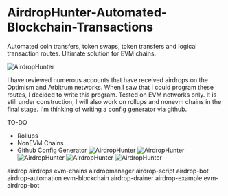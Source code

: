 # AirdropHunter-Automated-Blockchain-Transactions
Automated coin transfers, token swaps, token transfers and logical transaction routes. Ultimate solution for EVM chains.

![AirdropHunter](https://github.com/dnx100/AirdropHunter-Automated-Blockchain-Transactions/blob/main/ss/airdrophuntertransfernative.gif)

I have reviewed numerous accounts that have received airdrops on the Optimism and Arbitrum networks.
When I saw that I could program these routes, I decided to write this program.
Tested on EVM networks only. It is still under construction, I will also work on rollups and nonevm chains in the final stage.
I'm thinking of writing a config generator via github.


TO-DO
* Rollups
* NonEVM Chains
* Github Config Generator
![AirdropHunter](https://github.com/dnx100/AirdropHunter-Automated-Blockchain-Transactions/blob/main/ss/airdrophunter1.jpg)
![AirdropHunter](https://github.com/dnx100/AirdropHunter-Automated-Blockchain-Transactions/blob/main/ss/airdrophunter2.jpg)
![AirdropHunter](https://github.com/dnx100/AirdropHunter-Automated-Blockchain-Transactions/blob/main/ss/airdrophunter3.jpg)
![AirdropHunter](https://github.com/dnx100/AirdropHunter-Automated-Blockchain-Transactions/blob/main/ss/airdrophunter4.jpg)
![AirdropHunter](https://github.com/dnx100/AirdropHunter-Automated-Blockchain-Transactions/blob/main/ss/airdrophunter5.jpg)


airdrop
airdrops
evm-chains
airdropmanager
airdrop-script
airdrop-bot
airdrop-automation
evm-blockchain
airdrop-drainer
airdrop-example
evm-airdrop-bot
